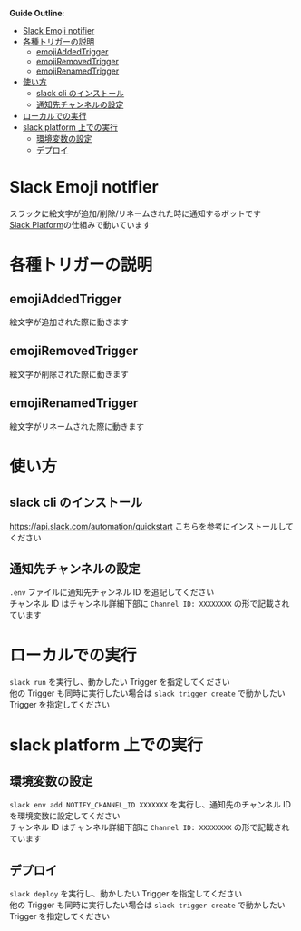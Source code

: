 **Guide Outline**:

- [Slack Emoji notifier](#slack-emoji-notifier)
- [各種トリガーの説明](#各種トリガーの説明)
  - [emojiAddedTrigger](#emojiaddedtrigger)
  - [emojiRemovedTrigger](#emojiremovedtrigger)
  - [emojiRenamedTrigger](#emojirenamedtrigger)
- [使い方](#使い方)
  - [slack cli のインストール](#slack-cli-のインストール)
  - [通知先チャンネルの設定](#通知先チャンネルの設定)
- [ローカルでの実行](#ローカルでの実行)
- [slack platform 上での実行](#slack-platform-上での実行)
  - [環境変数の設定](#環境変数の設定)
  - [デプロイ](#デプロイ)

# Slack Emoji notifier

スラックに絵文字が追加/削除/リネームされた時に通知するボットです  
[Slack Platform](https://api.slack.com/start/overview)の仕組みで動いています

# 各種トリガーの説明

## emojiAddedTrigger

絵文字が追加された際に動きます

## emojiRemovedTrigger

絵文字が削除された際に動きます

## emojiRenamedTrigger

絵文字がリネームされた際に動きます

# 使い方

## slack cli のインストール

https://api.slack.com/automation/quickstart
こちらを参考にインストールしてください

## 通知先チャンネルの設定

`.env` ファイルに通知先チャンネル ID を追記してください  
チャンネル ID はチャンネル詳細下部に `Channel ID: XXXXXXXX` の形で記載されています

# ローカルでの実行

`slack run` を実行し、動かしたい Trigger を指定してください  
他の Trigger も同時に実行したい場合は `slack trigger create` で動かしたい Trigger を指定してください

# slack platform 上での実行

## 環境変数の設定

`slack env add NOTIFY_CHANNEL_ID XXXXXXX` を実行し、通知先のチャンネル ID を環境変数に設定してください  
チャンネル ID はチャンネル詳細下部に `Channel ID: XXXXXXXX` の形で記載されています

## デプロイ

`slack deploy` を実行し、動かしたい Trigger を指定してください  
他の Trigger も同時に実行したい場合は `slack trigger create` で動かしたい Trigger を指定してください